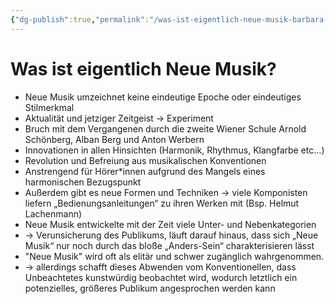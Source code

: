 ```yaml
---
{"dg-publish":true,"permalink":"/was-ist-eigentlich-neue-musik-barbara-barthelmes/"}
---
```


# Was ist eigentlich Neue Musik?
- Neue Musik umzeichnet keine eindeutige Epoche oder eindeutiges Stilmerkmal
- Aktualität und jetziger Zeitgeist → Experiment
- Bruch mit dem Vergangenen durch die zweite Wiener Schule Arnold Schönberg, Alban Berg und Anton Werbern
- Innovationen in allen Hinsichten (Harmonik, Rhythmus, Klangfarbe etc...)
- Revolution und Befreiung aus musikalischen Konventionen
- Anstrengend für Hörer\*innen aufgrund des Mangels eines harmonischen Bezugspunkt
- Außerdem gibt es neue Formen und Techniken → viele Komponisten liefern „Bedienungsanleitungen“ zu ihren Werken mit (Bsp. Helmut Lachenmann)
- Neue Musik entwickelte mit der Zeit viele Unter- und Nebenkategorien
- → Verunsicherung des Publikums, läuft darauf hinaus, dass sich „Neue Musik“ nur noch durch das bloße „Anders-Sein“ charakterisieren lässt
- "Neue Musik" wird oft als elitär und schwer zugänglich wahrgenommen.
- → allerdings schafft dieses Abwenden vom Konventionellen, dass Unbeachtetes kunstwürdig beobachtet wird, wodurch letztlich ein potenzielles, größeres Publikum angesprochen werden kann